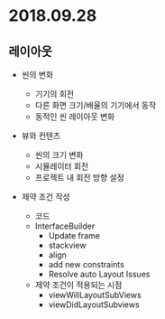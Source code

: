 # 2018.09.28



## 레이아웃

* 씬의 변화
  * 기기의 회전
  * 다른 화면 크기/배율의 기기에서 동작
  * 동적인 씬 레이아웃 변화
* 뷰와 컨텐츠
  * 씬의 크기 변화
  * 시뮬레이터 회전
  * 프로젝트 내 회전 방향 설정





* 제약 조건 작성
  * 코드
  * InterfaceBuilder
    * Update frame
    * stackview
    * align
    * add new constraints
    * Resolve auto Layout Issues
  * 제약 조건이 적용되는 시점
    * viewWillLayoutSubViews
    * viewDidLayoutSubviews





